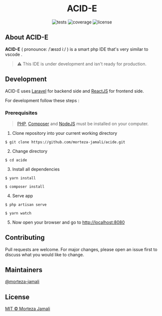 <div align="center">
<h1><b>ACID-E</b></h1>

![tests](https://img.shields.io/badge/tests-failing-red?style=flat-square)
![coverage](https://img.shields.io/badge/coverage-failing-red?style=flat-square)
![license](https://img.shields.io/badge/license-MIT-green?style=flat-square)

</div>

## About ACID-E

**ACID-E** ( pronounce: /ˈæsɪd iː/ ) is a smart php IDE that's very similar to vscode .

> :warning: This IDE is under development and isn't ready for production.

## Development
ACID-E uses [Laravel](https://laravel.com/) for backend side and [ReactJS](https://reactjs.org/) for frontend side.

For development follow these steps :

### Prerequisites
> [PHP](https://www.php.net/), [Composer](https://getcomposer.org/) and [NodeJS](https://nodejs.org/en/) must be installed on your computer.

1. Clone repository into your current working directory
```text
$ git clone https://github.com/morteza-jamali/acide.git
```
2. Change directory
```text
$ cd acide
```

3. Install all dependencies
```text
$ yarn install

$ composer install
```

4. Serve app
```text
$ php artisan serve

$ yarn watch
```

5. Now open your browser and go to [http://localhost:8080](http://localhost:8000)

## Contributing
Pull requests are welcome. For major changes, please open an issue first to discuss what you would like to change.

## Maintainers
[@morteza-jamali](https://github.com/morteza-jamali)

## License
[MIT © Morteza Jamali](./LICENSE)
